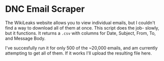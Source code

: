 # DNC Email Scraper

The WikiLeaks website allows you to view individual emails, but I couldn't find a way to download all of them at once. This script does the job- slowly, but it functions. It returns a `.csv` with columns for Date, Subject, From, To, and Message Body.

I've succesfully run it for only 500 of the ~20,000 emails, and am currently attempting to get all of them. If it works I'll upload the resulting file here.
